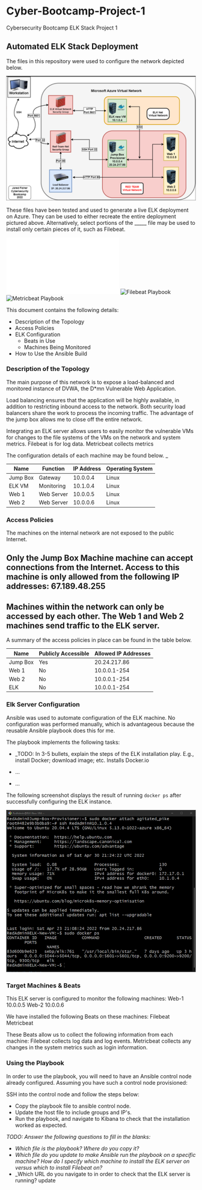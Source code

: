 # Cyber-Bootcamp-Project-1
Cybersecurity Bootcamp ELK Stack Project 1
## Automated ELK Stack Deployment

The files in this repository were used to configure the network depicted below.

![Diagram](Images/ELKdiagram.png)

These files have been tested and used to generate a live ELK deployment on Azure. They can be used to either recreate the entire deployment pictured above. Alternatively, select portions of the _____ file may be used to install only certain pieces of it, such as Filebeat.

![ELK Playbook](/Playbooks/ELK-Playbook.md)
![Filebeat Playbook](Playbooks/filebeat-playbook.yml)
![Metricbeat Playbook](Playbooks/metricbeat-playbook.yml)

This document contains the following details:
- Description of the Topology
- Access Policies
- ELK Configuration
  - Beats in Use
  - Machines Being Monitored
- How to Use the Ansible Build


### Description of the Topology

The main purpose of this network is to expose a load-balanced and monitored instance of DVWA, the D*mn Vulnerable Web Application.

Load balancing ensures that the application will be highly available, in addition to restricting inbound access to the network. 
Both security load balancers share the work to process the incoming traffic. The advantage of the jump box allows me to close off the entire network. 

Integrating an ELK server allows users to easily monitor the vulnerable VMs for changes to the file systems of the VMs on the network and system metrics.
Filebeat is for log data. 
Metricbeat collects metrics 

The configuration details of each machine may be found below.
_

| Name     | Function   | IP Address | Operating System |
|----------|------------|------------|------------------|
| Jump Box | Gateway    | 10.0.0.4   | Linux            |
| ELK VM   | Monitoring | 10.1.0.4   | Linux            |
| Web 1    | Web Server | 10.0.0.5   | Linux            |
| Web 2    | Web Server | 10.0.0.6   | Linux            |

### Access Policies

The machines on the internal network are not exposed to the public Internet. 

Only the Jump Box Machine machine can accept connections from the Internet. Access to this machine is only allowed from the following IP addresses: 67.189.48.255
- 

Machines within the network can only be accessed by each other. The Web 1 and Web 2 machines send traffic to the ELK server. 
- 

A summary of the access policies in place can be found in the table below.

| Name     | Publicly Accessible | Allowed IP Addresses |
|----------|---------------------|----------------------|
| Jump Box | Yes                 | 20.24.217.86         |
| Web 1    | No                  | 10.0.0.1-254         |
| Web 2    | No                  | 10.0.0.1-254         |
| ELK      | No                  | 10.0.0.1-254         |

### Elk Server Configuration

Ansible was used to automate configuration of the ELK machine. No configuration was performed manually, which is advantageous because the reusable Ansible playbook does this for me. 

The playbook implements the following tasks:
- _TODO: In 3-5 bullets, explain the steps of the ELK installation play. E.g., install Docker; download image; etc.
Installs Docker.io 

- ...
- ...

The following screenshot displays the result of running `docker ps` after successfully configuring the ELK instance.

![DockerPS](/Images/DockerPS.png)

### Target Machines & Beats
This ELK server is configured to monitor the following machines:
Web-1 10.0.0.5
Web-2 10.0.0.6

We have installed the following Beats on these machines:
Filebeat
Metricbeat 

These Beats allow us to collect the following information from each machine:
Filebeat collects log data and log events. Metricbeat collects any changes in the system metrics such as login information. 

### Using the Playbook
In order to use the playbook, you will need to have an Ansible control node already configured. Assuming you have such a control node provisioned: 

SSH into the control node and follow the steps below:
- Copy the playbook file to ansible control node.
- Update the host file to include groups and IP's. 
- Run the playbook, and navigate to Kibana to check that the installation worked as expected.

_TODO: Answer the following questions to fill in the blanks:_
- _Which file is the playbook? Where do you copy it?_
- _Which file do you update to make Ansible run the playbook on a specific machine? How do I specify which machine to install the ELK server on versus which to install Filebeat on?_
- _Which URL do you navigate to in order to check that the ELK server is running? update


